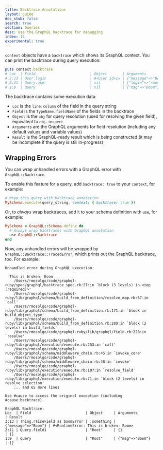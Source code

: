 ```yaml
---
title: Backtrace Annotations
layout: guide
doc_stub: false
search: true
section: Queries
desc: Use the GraphQL backtrace for debugging
index: 12
experimental: true
---
```


`context` objects have a `backtrace` which shows its GraphQL context. You can print the backtrace during query execution:

```ruby
puts context.backtrace
# Loc  | Field                         | Object       | Arguments             | Result
# 3:13 | User.login                    | #<User id=1> | {"message"=>"Boom"}   | #<RuntimeError: This is broken: Boom>
# 2:11 | Query.user                    | nil          | {"login"=>"rmosolgo"} | {}
# 1:9  | query                         | nil          | {"msg"=>"Boom"}       |
```

The backtrace contains some execution data:

- `Loc` is the `line:column` of the field in the query string
- `Field` is the `TypeName.fieldName` of the fields in the backtrace
- `Object` is the `obj` for query resolution (used for resolving the given field), equivalent to `obj.inspect`
- `Arguments` are the GraphQL arguments for field resolution (including any default values and variable values)
- `Result` is the GraphQL-ready result which is being constructed (it may be incomplete if the query is still in-progress)

## Wrapping Errors

You can wrap unhandled errors with a GraphQL error with `GraphQL::Backtrace`.

To enable this feature for a query, add `backtrace: true` to your `context`, for example:

```ruby
# Wrap this query with backtrace annotation
MySchema.execute(query_string, context: { backtrace: true })
```

Or, to _always_ wrap backtraces, add it to your schema definition with `use`, for example:

```ruby
MySchema = GraphQL::Schema.define do
  # Always wrap backtraces with GraphQL annotation
  use GraphQL::Backtrace
end
```

Now, any unhandled errors will be wrapped by `GraphQL::Backtrace::TracedError`, which prints out the GraphQL backtrace, too. For example:

```
Unhandled error during GraphQL execution:

  This is broken: Boom
    /Users/rmosolgo/code/graphql-ruby/spec/graphql/backtrace_spec.rb:27:in `block (3 levels) in <top (required)>'
    /Users/rmosolgo/code/graphql-ruby/lib/graphql/schema/build_from_definition/resolve_map.rb:57:in `call'
    /Users/rmosolgo/code/graphql-ruby/lib/graphql/schema/build_from_definition.rb:171:in `block in build_object_type'
    /Users/rmosolgo/code/graphql-ruby/lib/graphql/schema/build_from_definition.rb:280:in `block (2 levels) in build_fields'
    /Users/rmosolgo/code/graphql-ruby/lib/graphql/field.rb:228:in `resolve'
    /Users/rmosolgo/code/graphql-ruby/lib/graphql/execution/execute.rb:253:in `call'
    /Users/rmosolgo/code/graphql-ruby/lib/graphql/schema/middleware_chain.rb:45:in `invoke_core'
    /Users/rmosolgo/code/graphql-ruby/lib/graphql/schema/middleware_chain.rb:38:in `invoke'
    /Users/rmosolgo/code/graphql-ruby/lib/graphql/execution/execute.rb:107:in `resolve_field'
    /Users/rmosolgo/code/graphql-ruby/lib/graphql/execution/execute.rb:71:in `block (2 levels) in resolve_selection'
    ... and 65 more lines

Use #cause to access the original exception (including #cause.backtrace).

GraphQL Backtrace:
Loc  | Field                         | Object     | Arguments           | Result
3:13 | Thing.raiseField as boomError | :something | {"message"=>"Boom"} | #<RuntimeError: This is broken: Boom>
2:11 | Query.field1                  | "Root"     | {}                  | {}
1:9  | query                         | "Root"     | {"msg"=>"Boom"}     | {}
```
